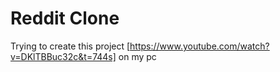 # Reddit Clone
Trying to create this project [https://www.youtube.com/watch?v=DKlTBBuc32c&t=744s] on my pc
